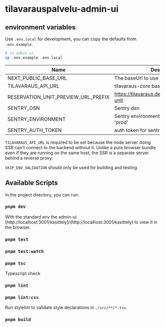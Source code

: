 # tilavarauspalvelu-admin-ui

## environment variables

Use `.env.local` for development, you can copy the defaults from `.env.example`.

```sh
# in admin-ui
cp .env.example .env.local
```

| Name                                | Description                                       |
| ----------------------------------- | ------------------------------------------------- |
| NEXT_PUBLIC_BASE_URL                | The baseUrl to use usually /kasittely             |
| TILAVARAUS_API_URL                  | tilavaraus-core base url                          |
| RESERVATION_UNIT_PREVIEW_URL_PREFIX | https://tilavaraus.dev.hel.ninja/reservation-unit |
| SENTRY_DSN                          | Sentry dsn                                        |
| SENTRY_ENVIRONMENT                  | Sentry environment, for example 'test', 'prod'    |
| SENTRY_AUTH_TOKEN                   | auth token for sentry cli                         |

`TILAVARAUS_API_URL` is required to be set because the node server doing SSR can't connect to the backend without it.
Unlike a pure browser bundle even if they are running on the same host, the SSR is a separate server behind a reverse proxy.

`SKIP_ENV_VALIDATION` should only be used for building and testing.

## Available Scripts

In the project directory, you can run:

### `pnpm dev`

With the standard env the admin-ui [http://localhost:3001/kasittely]/(http://localhost:3001/kasittely) to view it in the browser.

### `pnpm test`

### `pnpm test:watch`

### `pnpm tsc`

Typescript check

### `pnpm lint`

### `pnpm lint:css`

Run stylelint to validate style declarations in `./src/**/*.tsx`.

### `pnpm build`
